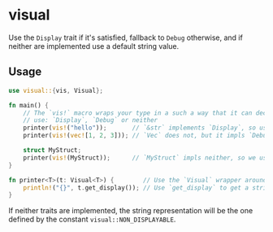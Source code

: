 # visual

Use the `Display` trait if it's satisfied, fallback to `Debug` otherwise, and
if neither are implemented use a default string value.

## Usage

```rust
use visual::{vis, Visual};

fn main() {
    // The `vis!` macro wraps your type in a such a way that it can decide which trait to
    // use: `Display`, `Debug` or neither
    printer(vis!("hello"));       // `&str` implements `Display`, so use it
    printer(vis!(vec![1, 2, 3])); // `Vec` does not, but it impls `Debug`, so we use that

    struct MyStruct;
    printer(vis!(MyStruct));      // `MyStruct` impls neither, so we use a default string value
}

fn printer<T>(t: Visual<T>) {        // Use the `Visual` wrapper around your type
    println!("{}", t.get_display()); // Use `get_display` to get a string representation of your type
}

```

If neither traits are implemented, the string representation will be the one defined by the
constant `visual::NON_DISPLAYABLE`.

